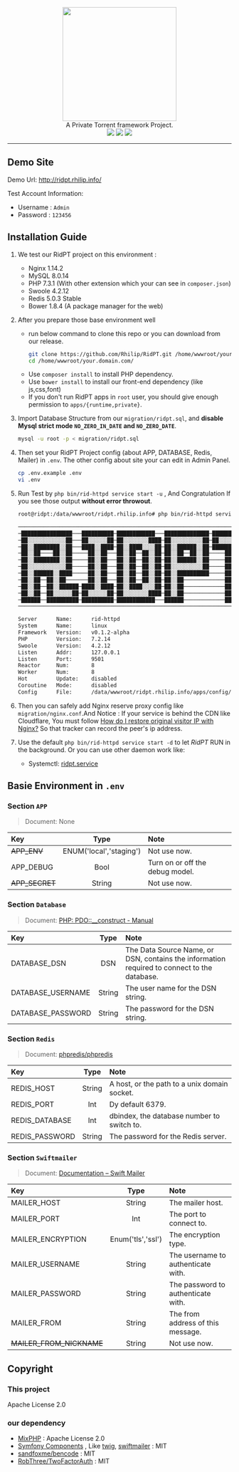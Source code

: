 <p align="center">
<img src="https://github.com/Rhilip/RidPT/raw/master/docs/RidPT.png" width='256px'><br/>
A Private Torrent framework Project.<br/>
<a href="https://github.com/Rhilip/RidPT/releases" title="GitHub Releases"><img src="https://img.shields.io/github/release/Rhilip/RidPT.svg"></a>
<img src="https://img.shields.io/badge/used-Swoole-blue.svg">
<a href="https://github.com/Rhilip/RidPT/LICENSE" title="GitHub license"><img src="https://img.shields.io/github/license/Rhilip/RidPT.svg"></a>
</p>

--------------------------------------

## Demo Site

Demo Url: http://ridpt.rhilip.info/

Test Account Information:
 - Username : `Admin`
 - Password : `123456`

## Installation Guide

1. We test our RidPT project on this environment :

    - Nginx 1.14.2
    - MySQL 8.0.14
    - PHP 7.3.1 (With other extension which your can see in `composer.json`)
    - Swoole 4.2.12
    - Redis 5.0.3 Stable
    - Bower 1.8.4 (A package manager for the web)
 
2. After you prepare those base environment well

    - run below command to clone this repo or you can download from our release.
         ```bash
        git clone https://github.com/Rhilip/RidPT.git /home/wwwroot/your.domain.com
        cd /home/wwwroot/your.domain.com/
        ```
    - Use `composer install` to install PHP dependency.
    - Use `bower install` to install our front-end dependency (like js,css,font)
    - If you don't run RidPT apps in `root` user, you should give enough permission to `apps/{runtime,private}`.

3. Import Database Structure from our `migration/ridpt.sql`, and **disable Mysql strict mode `NO_ZERO_IN_DATE` and `NO_ZERO_DATE`**.

    ```bash
    mysql -u root -p < migration/ridpt.sql
    ```
 
4. Then set your RidPT Project config (about APP, DATABASE, Redis, Mailer) in `.env`. The other config about site your can 
edit in Admin Panel.

    ```bash
    cp .env.example .env
    vi .env
    ```

5. Run Test by `php bin/rid-httpd service start -u` , And Congratulation If you see those output **without error throwout**.

    ```bash
    root@ridpt:/data/wwwroot/ridpt.rhilip.info# php bin/rid-httpd service start

    ────────────────────────────────────────────────────────────────────────────
    ─████████████████───██████████─████████████───██████████████─██████████████─
    ─██░░░░░░░░░░░░██───██░░░░░░██─██░░░░░░░░████─██░░░░░░░░░░██─██░░░░░░░░░░██─
    ─██░░████████░░██───████░░████─██░░████░░░░██─██░░██████░░██─██████░░██████─
    ─██░░██────██░░██─────██░░██───██░░██──██░░██─██░░██──██░░██─────██░░██─────
    ─██░░████████░░██─────██░░██───██░░██──██░░██─██░░██████░░██─────██░░██─────
    ─██░░░░░░░░░░░░██─────██░░██───██░░██──██░░██─██░░░░░░░░░░██─────██░░██─────
    ─██░░██████░░████─────██░░██───██░░██──██░░██─██░░██████████─────██░░██─────
    ─██░░██──██░░██───────██░░██───██░░██──██░░██─██░░██─────────────██░░██─────
    ─██░░██──██░░██████─████░░████─██░░████░░░░██─██░░██─────────────██░░██─────
    ─██░░██──██░░░░░░██─██░░░░░░██─██░░░░░░░░████─██░░██─────────────██░░██─────
    ─██████──██████████─██████████─████████████───██████─────────────██████─────
    ────────────────────────────────────────────────────────────────────────────

    Server      Name:      rid-httpd
    System      Name:      linux
    Framework   Version:   v0.1.2-alpha
    PHP         Version:   7.2.14
    Swoole      Version:   4.2.12
    Listen      Addr:      127.0.0.1
    Listen      Port:      9501
    Reactor     Num:       8
    Worker      Num:       8
    Hot         Update:    disabled
    Coroutine   Mode:      disabled
    Config      File:      /data/wwwroot/ridpt.rhilip.info/apps/config/http_permanent.php

    ```

6. Then you can safely add Nginx reserve proxy config like `migration/nginx.conf`.And Notice : 
If your service is behind the CDN like Cloudflare, You must follow [How do I restore original visitor IP with Nginx?](https://support.cloudflare.com/hc/en-us/articles/200170706-How-do-I-restore-original-visitor-IP-with-Nginx)
So that tracker can record the peer's ip address.

7. Use the default `php bin/rid-httpd service start -d` to let *RidPT* RUN in the background. Or you can use other daemon work like:
    - Systemctl: [ridpt.service](migration/ridpt.service)

## Basie Environment in `.env`

### Section `APP`

> Document: None

| Key | Type | Note |
|:--|:--:|:--|
| ~~APP_ENV~~ | ENUM('local','staging') | Not use now. |
| APP_DEBUG | Bool | Turn on or off the debug model. |
| ~~APP_SECRET~~ | String | Not use now. |

### Section `Database`

> Document: [PHP: PDO::__construct - Manual](https://secure.php.net/manual/en/pdo.construct.php)

| Key | Type | Note |
|:--|:--:|:--|
| DATABASE_DSN | DSN | The Data Source Name, or DSN, contains the information required to connect to the database. |
| DATABASE_USERNAME | String | The user name for the DSN string. |
| DATABASE_PASSWORD | String | The password for the DSN string. |

### Section `Redis`

> Document: [phpredis/phpredis](https://github.com/phpredis/phpredis#connection)

| Key | Type | Note |
|:--|:--:|:--|
| REDIS_HOST | String | A host, or the path to a unix domain socket. |
| REDIS_PORT | Int | Dy default 6379. |
| REDIS_DATABASE | Int | dbindex, the database number to switch to. |
| REDIS_PASSWORD | String | The password for the Redis server. |

### Section `Swiftmailer`

> Document: [Documentation – Swift Mailer](https://swiftmailer.symfony.com/docs/introduction.html#basic-usage)

| Key | Type | Note |
|:--|:--:|:--|
| MAILER_HOST | String | The mailer host. |
| MAILER_PORT | Int | The port to connect to. |
| MAILER_ENCRYPTION | Enum('tls','ssl') | The encryption type. |
| MAILER_USERNAME | String | The username to authenticate with. |
| MAILER_PASSWORD | String | The password to authenticate with. |
| MAILER_FROM | String | The from address of this message. |
| ~~MAILER_FROM_NICKNAME~~ | String | Not use now. |

## Copyright

### This project

Apache License 2.0

### our dependency

 - [MixPHP](https://github.com/mix-php/mix-framework) : Apache License 2.0
 - [Symfony Components](https://symfony.com/) , Like [twig](https://twig.symfony.com), [swiftmailer](https://swiftmailer.symfony.com) : MIT
 - [sandfoxme/bencode](https://github.com/sandfoxme/bencode) : MIT
 - [RobThree/TwoFactorAuth](https://github.com/RobThree/TwoFactorAuth) : MIT


